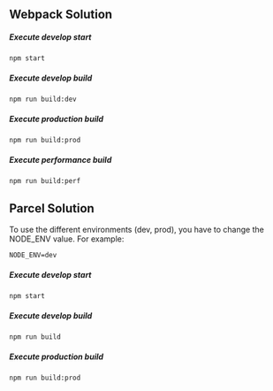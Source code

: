 ## Webpack Solution

##### Execute develop start
`npm start`

##### Execute develop build
`npm run build:dev`

##### Execute production build
`npm run build:prod`

##### Execute performance build
`npm run build:perf`

## Parcel Solution

To use the different environments (dev, prod), you have to change the NODE_ENV value. For example:

`NODE_ENV=dev`

##### Execute develop start
`npm start`

##### Execute develop build
`npm run build`

##### Execute production build
`npm run build:prod`

